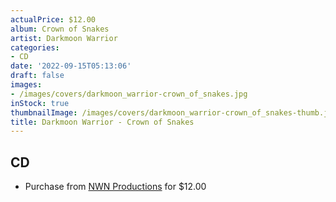 ```yaml
---
actualPrice: $12.00
album: Crown of Snakes
artist: Darkmoon Warrior
categories:
- CD
date: '2022-09-15T05:13:06'
draft: false
images:
- /images/covers/darkmoon_warrior-crown_of_snakes.jpg
inStock: true
thumbnailImage: /images/covers/darkmoon_warrior-crown_of_snakes-thumb.jpg
title: Darkmoon Warrior - Crown of Snakes
---
```


## CD
* Purchase from [NWN Productions](http://shop.nwnprod.com/index.php?route=product/product&path=93&product_id=27764&sort=pd.name&order=ASC) for $12.00
